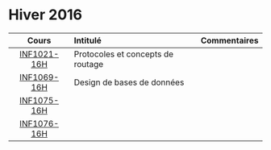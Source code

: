 # Hiver 2016

|    Cours                                                    | Intitulé                                    |  Commentaires              |
|:-----------------------------------------------------------:|:--------------------------------------------|:---------------------------| 
| [INF1021-16H](https://github.com/CollegeBoreal/INF1021-16H) | Protocoles et concepts de routage           |                            |
| [INF1069-16H](https://github.com/CollegeBoreal/INF1069-16H) | Design de bases de données                  |                            |
| [INF1075-16H](https://github.com/CollegeBoreal/INF1075-16H) |                                             |                            |
| [INF1076-16H](https://github.com/CollegeBoreal/INF1076-16H) |                                             |                            |




